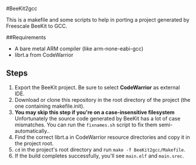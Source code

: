 #BeeKit2gcc

This is a makefile and some scripts to help in porting a project generated by Freescale BeeKit to GCC.

##Requirements
  * A bare metal ARM compiler (like arm-none-eabi-gcc)
  * librt.a from CodeWarrior

## Steps
1. Export the BeeKit project. Be sure to select **CodeWarrior** as external IDE.
2. Download or clone this repository in the root directory of the project (the one containing makefile.init).
3. **You may skip this step if you're on a case-insensitive filesystem** Unfortunately the source code generated by BeeKit has a lot of case mismatches. You can run the `fixnames.sh` script to fix them semi-automatically..
4. Find the correct librt.a in CodeWarrior resource directories and copy it in the project root.
5. `cd` in the project's root directory and run `make -f BeeKit2gcc/Makefile`.
6. If the build completes successfully, you'll see `main.elf` and `main.srec`.
